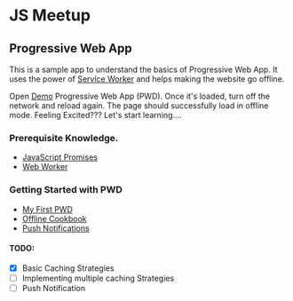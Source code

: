 # JS Meetup
## Progressive Web App

This is a sample app to understand the basics of Progressive Web App. It uses the power of [Service Worker](https://developer.mozilla.org/en/docs/Web/API/Service_Worker_API) and helps making the website go offline. </br>

Open [Demo](https://pjagajitprusty.github.io/jsmeetup/) Progressive Web App (PWD). Once it's loaded, turn off the network and reload again. The page should successfully load in offline mode. Feeling Excited??? Let's start learning....</br>

### Prerequisite Knowledge.
* [JavaScript Promises](https://developers.google.com/web/fundamentals/getting-started/primers/promises)
* [Web Worker](https://developer.mozilla.org/en-US/docs/Web/API/Web_Workers_API/Using_web_workers)

### Getting Started with PWD
* [My First PWD](https://developers.google.com/web/fundamentals/getting-started/codelabs/your-first-pwapp/?hl=en)
* [Offline Cookbook](https://jakearchibald.com/2014/offline-cookbook/)
* [Push Notifications](https://developers.google.com/web/fundamentals/engage-and-retain/push-notifications/sending-messages)


#### TODO:
- [x] Basic Caching Strategies
- [ ] Implementing multiple caching Strategies
- [ ] Push Notification
